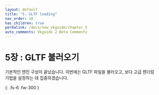 ```yaml
---
layout: default
title: "5. GLTF loading"
nav_order: 18
has_children: true
permalink: /docs/new_vkguide/chapter_5
auto_comments: Vkguide 2 Beta Comments
---
```

# 5장 : GLTF 불러오기

기본적인 엔진 구성이 끝났습니다. 이번에는 GLTF 파일을 불러오고, 보다 고급 렌더링 기법을 설정하는 데 집중하겠습니다.

{: .fs-6 .fw-300 }
